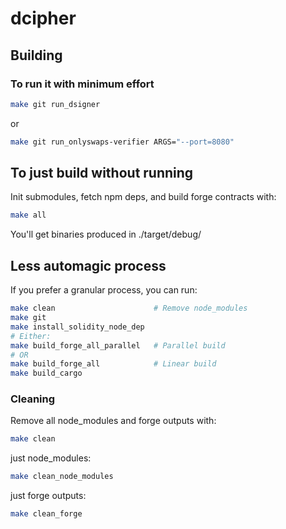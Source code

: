 # dcipher

## Building

### To run it with minimum effort
```bash
make git run_dsigner
```
or
```bash
make git run_onlyswaps-verifier ARGS="--port=8080"
```

## To just build without running
Init submodules, fetch npm deps, and build forge contracts with:
```bash
make all
```
You'll get binaries produced in ./target/debug/


## Less automagic process
If you prefer a granular process, you can run:
```bash
make clean                      # Remove node_modules
make git
make install_solidity_node_dep
# Either:
make build_forge_all_parallel   # Parallel build
# OR
make build_forge_all            # Linear build
make build_cargo
```

### Cleaning
Remove all node_modules and forge outputs with:
```bash
make clean
```

just node_modules:
```bash
make clean_node_modules
```

just forge outputs:
```bash
make clean_forge
```
